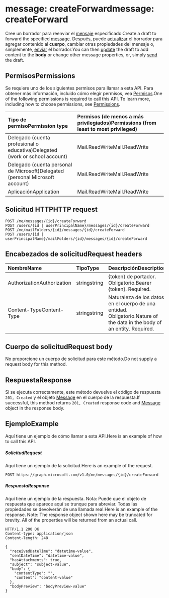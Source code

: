 # <a name="message-createforward"></a><span data-ttu-id="b268f-101">message: createForward</span><span class="sxs-lookup"><span data-stu-id="b268f-101">message: createForward</span></span>

<span data-ttu-id="b268f-102">Cree un borrador para reenviar el [mensaje](../resources/message.md) especificado.</span><span class="sxs-lookup"><span data-stu-id="b268f-102">Create a draft to forward the specified [message](../resources/message.md).</span></span> <span data-ttu-id="b268f-103">Después, puede [actualizar](../api/message_update.md) el borrador para agregar contenido al **cuerpo**, cambiar otras propiedades del mensaje o, simplemente, [enviar](../api/message_send.md) el borrador.</span><span class="sxs-lookup"><span data-stu-id="b268f-103">You can then [update](../api/message_update.md) the draft to add content to the **body** or change other message properties, or, simply [send](../api/message_send.md) the draft.</span></span>

## <a name="permissions"></a><span data-ttu-id="b268f-104">Permisos</span><span class="sxs-lookup"><span data-stu-id="b268f-104">Permissions</span></span>
<span data-ttu-id="b268f-p102">Se requiere uno de los siguientes permisos para llamar a esta API. Para obtener más información, incluido cómo elegir permisos, vea [Permisos](../../../concepts/permissions_reference.md).</span><span class="sxs-lookup"><span data-stu-id="b268f-p102">One of the following permissions is required to call this API. To learn more, including how to choose permissions, see [Permissions](../../../concepts/permissions_reference.md).</span></span>

|<span data-ttu-id="b268f-107">Tipo de permiso</span><span class="sxs-lookup"><span data-stu-id="b268f-107">Permission type</span></span>      | <span data-ttu-id="b268f-108">Permisos (de menos a más privilegiados)</span><span class="sxs-lookup"><span data-stu-id="b268f-108">Permissions (from least to most privileged)</span></span>              |
|:--------------------|:---------------------------------------------------------|
|<span data-ttu-id="b268f-109">Delegado (cuenta profesional o educativa)</span><span class="sxs-lookup"><span data-stu-id="b268f-109">Delegated (work or school account)</span></span> | <span data-ttu-id="b268f-110">Mail.ReadWrite</span><span class="sxs-lookup"><span data-stu-id="b268f-110">Mail.ReadWrite</span></span>    |
|<span data-ttu-id="b268f-111">Delegado (cuenta personal de Microsoft)</span><span class="sxs-lookup"><span data-stu-id="b268f-111">Delegated (personal Microsoft account)</span></span> | <span data-ttu-id="b268f-112">Mail.ReadWrite</span><span class="sxs-lookup"><span data-stu-id="b268f-112">Mail.ReadWrite</span></span>    |
|<span data-ttu-id="b268f-113">Aplicación</span><span class="sxs-lookup"><span data-stu-id="b268f-113">Application</span></span> | <span data-ttu-id="b268f-114">Mail.ReadWrite</span><span class="sxs-lookup"><span data-stu-id="b268f-114">Mail.ReadWrite</span></span> |

## <a name="http-request"></a><span data-ttu-id="b268f-115">Solicitud HTTP</span><span class="sxs-lookup"><span data-stu-id="b268f-115">HTTP request</span></span>
<!-- { "blockType": "ignored" } -->
```http
POST /me/messages/{id}/createForward
POST /users/{id | userPrincipalName}/messages/{id}/createForward
POST /me/mailFolders/{id}/messages/{id}/createForward
POST /users/{id | userPrincipalName}/mailFolders/{id}/messages/{id}/createForward
```
## <a name="request-headers"></a><span data-ttu-id="b268f-116">Encabezados de solicitud</span><span class="sxs-lookup"><span data-stu-id="b268f-116">Request headers</span></span>
| <span data-ttu-id="b268f-117">Nombre</span><span class="sxs-lookup"><span data-stu-id="b268f-117">Name</span></span>       | <span data-ttu-id="b268f-118">Tipo</span><span class="sxs-lookup"><span data-stu-id="b268f-118">Type</span></span> | <span data-ttu-id="b268f-119">Descripción</span><span class="sxs-lookup"><span data-stu-id="b268f-119">Description</span></span>|
|:---------------|:--------|:----------|
| <span data-ttu-id="b268f-120">Authorization</span><span class="sxs-lookup"><span data-stu-id="b268f-120">Authorization</span></span>  | <span data-ttu-id="b268f-121">string</span><span class="sxs-lookup"><span data-stu-id="b268f-121">string</span></span>  | <span data-ttu-id="b268f-p103">{token} de portador. Obligatorio.</span><span class="sxs-lookup"><span data-stu-id="b268f-p103">Bearer {token}. Required.</span></span> |
| <span data-ttu-id="b268f-124">Content-Type</span><span class="sxs-lookup"><span data-stu-id="b268f-124">Content-Type</span></span> | <span data-ttu-id="b268f-125">string</span><span class="sxs-lookup"><span data-stu-id="b268f-125">string</span></span>  | <span data-ttu-id="b268f-p104">Naturaleza de los datos en el cuerpo de una entidad. Obligatorio.</span><span class="sxs-lookup"><span data-stu-id="b268f-p104">Nature of the data in the body of an entity. Required.</span></span> |

## <a name="request-body"></a><span data-ttu-id="b268f-128">Cuerpo de solicitud</span><span class="sxs-lookup"><span data-stu-id="b268f-128">Request body</span></span>
<span data-ttu-id="b268f-129">No proporcione un cuerpo de solicitud para este método.</span><span class="sxs-lookup"><span data-stu-id="b268f-129">Do not supply a request body for this method.</span></span>

## <a name="response"></a><span data-ttu-id="b268f-130">Respuesta</span><span class="sxs-lookup"><span data-stu-id="b268f-130">Response</span></span>

<span data-ttu-id="b268f-131">Si se ejecuta correctamente, este método devuelve el código de respuesta `201, Created` y el objeto [Message](../resources/message.md) en el cuerpo de la respuesta.</span><span class="sxs-lookup"><span data-stu-id="b268f-131">If successful, this method returns `201, Created` response code and [Message](../resources/message.md) object in the response body.</span></span>

## <a name="example"></a><span data-ttu-id="b268f-132">Ejemplo</span><span class="sxs-lookup"><span data-stu-id="b268f-132">Example</span></span>
<span data-ttu-id="b268f-133">Aquí tiene un ejemplo de cómo llamar a esta API.</span><span class="sxs-lookup"><span data-stu-id="b268f-133">Here is an example of how to call this API.</span></span>
##### <a name="request"></a><span data-ttu-id="b268f-134">Solicitud</span><span class="sxs-lookup"><span data-stu-id="b268f-134">Request</span></span>
<span data-ttu-id="b268f-135">Aquí tiene un ejemplo de la solicitud.</span><span class="sxs-lookup"><span data-stu-id="b268f-135">Here is an example of the request.</span></span>
<!-- {
  "blockType": "request",
  "name": "message_createforward"
}-->
```http
POST https://graph.microsoft.com/v1.0/me/messages/{id}/createForward
```

##### <a name="response"></a><span data-ttu-id="b268f-136">Respuesta</span><span class="sxs-lookup"><span data-stu-id="b268f-136">Response</span></span>
<span data-ttu-id="b268f-p105">Aquí tiene un ejemplo de la respuesta. Nota: Puede que el objeto de respuesta que aparece aquí se trunque para abreviar. Todas las propiedades se devolverán de una llamada real.</span><span class="sxs-lookup"><span data-stu-id="b268f-p105">Here is an example of the response. Note: The response object shown here may be truncated for brevity. All of the properties will be returned from an actual call.</span></span>
<!-- {
  "blockType": "response",
  "truncated": true,
  "@odata.type": "microsoft.graph.message"
} -->
```http
HTTP/1.1 200 OK
Content-type: application/json
Content-length: 248

{
  "receivedDateTime": "datetime-value",
  "sentDateTime": "datetime-value",
  "hasAttachments": true,
  "subject": "subject-value",
  "body": {
    "contentType": "",
    "content": "content-value"
  },
  "bodyPreview": "bodyPreview-value"
}
```

<!-- uuid: 8fcb5dbc-d5aa-4681-8e31-b001d5168d79
2015-10-25 14:57:30 UTC -->
<!-- {
  "type": "#page.annotation",
  "description": "message: createForward",
  "keywords": "",
  "section": "documentation",
  "tocPath": ""
}-->
